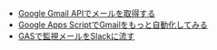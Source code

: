 - [Google Gmail APIでメールを取得する](http://qiita.com/ryurock/items/4b063372ede81780c3c8)
- [Google Apps ScriptでGmailをもっと自動化してみる](http://news.mynavi.jp/articles/2015/03/20/gmailauto/)
- [GASで監視メールをSlackに流す](http://tech.sanwasystem.com/entry/2015/04/28/143541)
